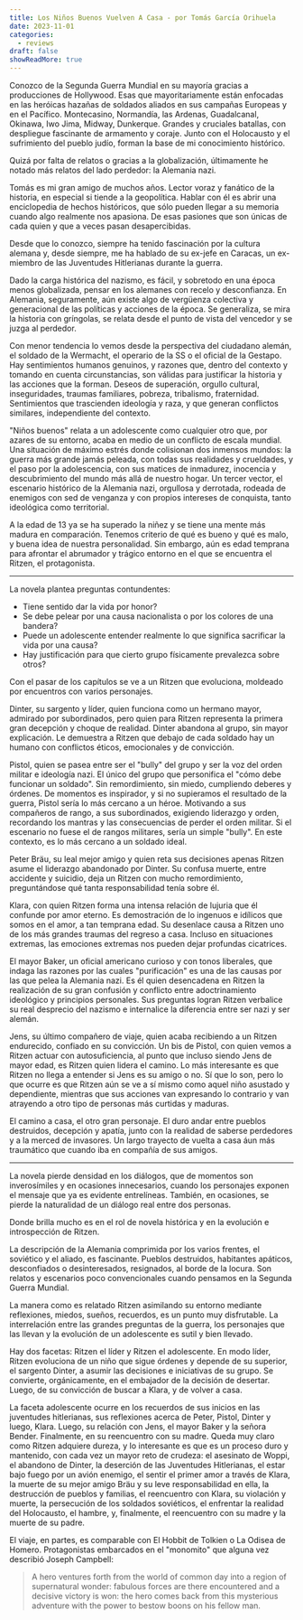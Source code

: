 ```yaml
---
title: Los Niños Buenos Vuelven A Casa - por Tomás García Orihuela
date: 2023-11-01
categories:
  - reviews
draft: false
showReadMore: true
---
```


Conozco de la Segunda Guerra Mundial en su mayoría gracias a producciones de Hollywood.
Esas que mayoritariamente están enfocadas en las heróicas hazañas de soldados aliados en sus campañas Europeas y en el Pacífico.
Montecasino, Normandía, las Ardenas, Guadalcanal, Okinawa, Iwo Jima, Midway, Dunkerque.
Grandes y cruciales batallas, con despliegue fascinante de armamento y coraje.
Junto con el Holocausto y el sufrimiento del pueblo judío, forman la base de mi conocimiento histórico.

Quizá por falta de relatos o gracias a la globalización, últimamente he notado más relatos del lado perdedor: la Alemania nazi.

Tomás es mi gran amigo de muchos años.
Lector voraz y fanático de la historia, en especial si tiende a la geopolítica.
Hablar con él es abrir una enciclopedia de hechos históricos, que sólo pueden llegar a su memoria cuando algo realmente nos apasiona.
De esas pasiones que son únicas de cada quien y que a veces pasan desapercibidas.

<!--more-->

Desde que lo conozco, siempre ha tenido fascinación por la cultura alemana y, desde siempre, me ha hablado de su ex-jefe en Caracas, un ex-miembro de las Juventudes Hitlerianas durante la guerra.

Dado la carga histórica del nazismo, es fácil, y sobretodo en una época menos globalizada, pensar en los alemanes con recelo y desconfianza.
En Alemania, seguramente, aún existe algo de vergüenza colectiva y generacional de las políticas y acciones de la época.
Se generaliza, se mira la historia con gríngolas, se relata desde el punto de vista del vencedor y se juzga al perdedor.

Con menor tendencia lo vemos desde la perspectiva del ciudadano alemán, el soldado de la Wermacht, el operario de la SS o el oficial de la Gestapo.
Hay sentimientos humanos genuinos, y razones que, dentro del contexto y tomando en cuenta circunstancias, son válidas para justificar la historia y las acciones que la forman.
Deseos de superación, orgullo cultural, inseguridades, traumas familiares, pobreza, tribalismo, fraternidad.
Sentimientos que trascienden ideología y raza, y que generan conflictos similares, independiente del contexto.

"Niños buenos" relata a un adolescente como cualquier otro que, por azares de su entorno, acaba en medio de un conflicto de escala mundial.
Una situación de máximo estrés donde colisionan dos inmensos mundos: la guerra más grande jamás peleada, con todas sus realidades y crueldades, y el paso por la adolescencia, con sus matices de inmadurez, inocencia y descubrimiento del mundo más allá de nuestro hogar.
Un tercer vector, el escenario histórico de la Alemania nazi, orgullosa y derrotada, rodeada de enemigos con sed de venganza y con propios intereses de conquista, tanto ideológica como territorial.

A la edad de 13 ya se ha superado la niñez y se tiene una mente más madura en comparación.
Tenemos criterio de qué es bueno y qué es malo, y buena idea de nuestra personalidad.
Sin embargo, aún es edad temprana para afrontar el abrumador y trágico entorno en el que se encuentra el Ritzen, el protagonista.

---

La novela plantea preguntas contundentes:

- Tiene sentido dar la vida por honor?
- Se debe pelear por una causa nacionalista o por los colores de una bandera?
- Puede un adolescente entender realmente lo que significa sacrificar la vida por una causa?
- Hay justificación para que cierto grupo físicamente prevalezca sobre otros?

Con el pasar de los capítulos se ve a un Ritzen que evoluciona, moldeado por encuentros con varios personajes.

Dinter, su sargento y líder, quien funciona como un hermano mayor, admirado por subordinados, pero quien para Ritzen representa la primera gran decepción y choque de realidad.
Dinter abandona al grupo, sin mayor explicación.
Le demuestra a Ritzen que debajo de cada soldado hay un humano con conflictos éticos, emocionales y de convicción.

Pistol, quien se pasea entre ser el "bully" del grupo y ser la voz del orden militar e ideología nazi.
El único del grupo que personifica el "cómo debe funcionar un soldado".
Sin remordimiento, sin miedo, cumpliendo deberes y órdenes.
De momentos es inspirador, y si no supieramos el resultado de la guerra, Pistol sería lo más cercano a un héroe.
Motivando a sus compañeros de rango, a sus subordinados, exigiendo liderazgo y orden, recordando los mantras y las consecuencias de perder el orden militar.
Si el escenario no fuese el de rangos militares, sería un simple "bully".
En este contexto, es lo más cercano a un soldado ideal.

Peter Bräu, su leal mejor amigo y quien reta sus decisiones apenas Ritzen asume el liderazgo abandonado por Dinter.
Su confusa muerte, entre accidente y suicidio, deja un Ritzen con mucho remordimiento, preguntándose qué tanta responsabilidad tenía sobre él.

Klara, con quien Ritzen forma una intensa relación de lujuria que él confunde por amor eterno.
Es demostración de lo ingenuos e idílicos que somos en el amor, a tan temprana edad.
Su desenlace causa a Ritzen uno de los más grandes traumas del regreso a casa.
Incluso en situaciones extremas, las emociones extremas nos pueden dejar profundas cicatrices.

El mayor Baker, un oficial americano curioso y con tonos liberales, que indaga las razones por las cuales "purificación" es una de las causas por las que pelea la Alemania nazi.
Es él quien desencadena en Ritzen la realización de su gran confusión y conflicto entre adoctrinamiento ideológico y principios personales.
Sus preguntas logran Ritzen verbalice su real desprecio del nazismo e internalice la diferencia entre ser nazi y ser alemán.

Jens, su último compañero de viaje, quien acaba recibiendo a un Ritzen endurecido, confiado en su convicción.
Un bis de Pistol, con quien vemos a Ritzen actuar con autosuficiencia, al punto que incluso siendo Jens de mayor edad, es Ritzen quien lidera el camino.
Lo más interesante es que Ritzen no llega a entender si Jens es su amigo o no.
Sí que lo son, pero lo que ocurre es que Ritzen aún se ve a sí mismo como aquel niño asustado y dependiente, mientras que sus acciones van expresando lo contrario y van atrayendo a otro tipo de personas más curtidas y maduras.

El camino a casa, el otro gran personaje.
El duro andar entre pueblos destruidos, decepción y apatía, junto con la realidad de saberse perdedores y a la merced de invasores.
Un largo trayecto de vuelta a casa áun más traumático que cuando iba en compañía de sus amigos.

---

La novela pierde densidad en los diálogos, que de momentos son inverosímiles y en ocasiones innecesarios, cuando los personajes exponen el mensaje que ya es evidente entrelíneas.
También, en ocasiones, se pierde la naturalidad de un diálogo real entre dos personas.

Donde brilla mucho es en el rol de novela histórica y en la evolución e introspección de Ritzen.

La descripción de la Alemania comprimida por los varios frentes, el soviético y el aliado, es fascinante.
Pueblos destruidos, habitantes apáticos, desconfiados o desinteresados, resignados, al borde de la locura.
Son relatos y escenarios poco convencionales cuando pensamos en la Segunda Guerra Mundial.

La manera como es relatado Ritzen asimilando su entorno mediante reflexiones, miedos, sueños, recuerdos, es un punto muy disfrutable.
La interrelación entre las grandes preguntas de la guerra, los personajes que las llevan y la evolución de un adolescente es sutil y bien llevado.

Hay dos facetas: Ritzen el líder y Ritzen el adolescente.
En modo líder, Ritzen evoluciona de un niño que sigue órdenes y depende de su superior, el sargento Dinter, a asumir las decisiones e iniciativas de su grupo.
Se convierte, orgánicamente, en el embajador de la decisión de desertar.
Luego, de su convicción de buscar a Klara, y de volver a casa.

La faceta adolescente ocurre en los recuerdos de sus inicios en las juventudes hitlerianas, sus reflexiones acerca de Peter, Pistol, Dinter y luego, Klara. Luego, su relación con Jens, el mayor Baker y la señora Bender.
Finalmente, en su reencuentro con su madre.
Queda muy claro como Ritzen adquiere dureza, y lo interesante es que es un proceso duro y mantenido, con cada vez un mayor reto de crudeza:
el asesinato de Woppi,
el abandono de Dinter,
la deserción de las Juventudes Hitlerianas,
el estar bajo fuego por un avión enemigo,
el sentir el primer amor a través de Klara,
la muerte de su mejor amigo Bräu y su leve responsabilidad en ella,
la destrucción de pueblos y familias,
el reencuentro con Klara, su violación y muerte,
la persecución de los soldados soviéticos,
el enfrentar la realidad del Holocausto,
el hambre,
y, finalmente, el reencuentro con su madre y la muerte de su padre.

El viaje, en partes, es comparable con El Hobbit de Tolkien o La Odisea de Homero.
Protagonistas embarcados en el "monomito" que alguna vez describió Joseph Campbell:

> A hero ventures forth from the world of common day into a region of supernatural wonder: fabulous forces are there encountered and a decisive victory is won: the hero comes back from this mysterious adventure with the power to bestow boons on his fellow man.
